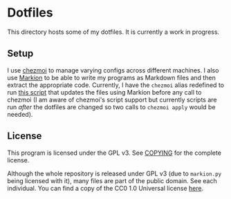 # Dotfiles
This directory hosts some of my dotfiles. It is currently a work in progress.

## Setup
I use [chezmoi](https://github.com/twpayne/chezmoi) to manage varying configs across different machines. I also use [Markion](https://gitlab.com/oscarbenedito/markion) to be able to write my programs as Markdown files and then extract the appropriate code. Currently, I have the `chezmoi` alias redefined to run [this script](https://gitlab.com/oscarbenedito/dotfiles/blob/master/markion.sh) that updates the files using Markion before any call to chezmoi (I am aware of chezmoi's script support but currently scripts are run *after* the dotfiles are changed so two calls to `chezmoi apply` would be needed).

## License
This program is licensed under the GPL v3. See [COPYING](https://gitlab.com/oscarbenedito/dotfiles/blob/master/COPYING) for the complete license.

Although the whole repository is released under GPL v3 (due to `markion.py` being licensed with it), many files are part of the public domain. See each individual. You can find a copy of the CC0 1.0 Universal license [here](https://gitlab.com/oscarbenedito/dotfiles/blob/master/CC0-1.0).
